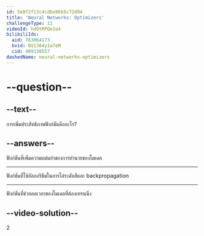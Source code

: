 ```yaml
---
id: 5e8f2f13c4cdbe86b5c72d94
title: 'Neural Networks: Optimizers'
challengeType: 11
videoId: hdOtRPQe1o4
bilibiliIds:
  aid: 763064173
  bvid: BV1364y1a7eM
  cid: 409130557
dashedName: neural-networks-optimizers
---
```


# --question--

## --text--

การเพิ่มประสิทธิภาพฟังก์ชันคืออะไร?

## --answers--

ฟังก์ชันที่เพิ่มความแม่นยำของการทำนายของโมเดล

---

ฟังก์ชันที่ใช้อัลกอริธึมในการไล่ระดับสีและ backpropagation 

---

ฟังก์ชันที่ช่วยลดเวลาของโมเดลที่ต้องเทรนนิ่ง

## --video-solution--

2

